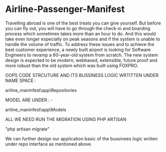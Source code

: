# Airline-Passenger-Manifest
Travelling abroad is one of the best treats you can give yourself. But before you can fly out, you will have to go
through the check-in and boarding process which sometimes takes more than an hour to do. And this would take even
longer especially on peak seasons and if the system is unable to handle the volume of traffic.
To address these issues and to achieve the best customer experience, a newly built airport is looking for Software
Engineers to revamp a 60-year-old system from scratch. The new system design is expected to be modern, webbased, extensible, future proof and more robust than the old system which was built using FOXPRO.


OOPS CODE STRCUTURE AND ITS BUSSINESS LOGIC WRTITTEN UNDER NAME SPACE :

ariline_maninfest\app\Repositories

MODEL ARE UNDER : -

ariline_maninfest\app\Models

ALL WE NEED RUN THE MIGRATION USING PHP ARTISAN

"php artisan migrate"

We can further design our application basic of the bussinees logic wriiten under repo interface as mentioned above.
